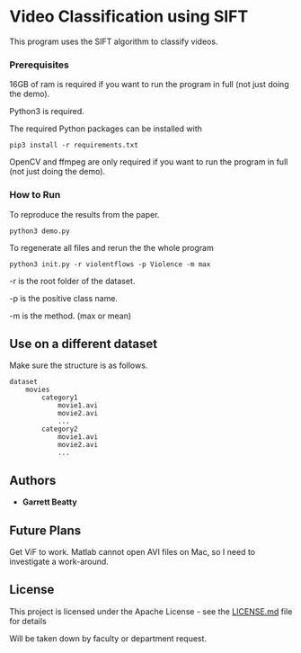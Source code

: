 # Video Classification using SIFT

This program uses the SIFT algorithm to classify videos.

### Prerequisites

16GB of ram is required if you want to run the program in full (not just doing the demo).

Python3 is required.

The required Python packages can be installed with 

```
pip3 install -r requirements.txt
```

OpenCV and ffmpeg are only required if you want to run the program in full (not just doing the demo).


### How to Run
To reproduce the results from the paper.

```
python3 demo.py
```

To regenerate all files and rerun the the whole program
```
python3 init.py -r violentflows -p Violence -m max

```
-r is the root folder of the dataset.

-p is the positive class name.

-m is the method. (max or mean)

## Use on a different dataset
Make sure the structure is as follows.
```
dataset
    movies
        category1
            movie1.avi
            movie2.avi
            ...
        category2
            movie1.avi
            movie2.avi
            ...
```


## Authors

* **Garrett Beatty**



## Future Plans
Get ViF to work. Matlab cannot open AVI files on Mac, so I need to investigate a work-around.


## License

This project is licensed under the Apache License - see the [LICENSE.md](LICENSE.md) file for details

Will be taken down by faculty or department request.
